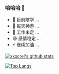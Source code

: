 ### 哈哈哈 👋

- 🔭 目前瞎学 ...
- 🌱 每天神游 ...
- 🤔 工作未定 ...
- 😄 感情稳定 ...
- ⚡ 继续加油 ...

[![xxxcrel's github stats](https://github-readme-stats.vercel.app/api?username=xxxcrel&show_icons=true)](https://github.com/anuraghazra/github-readme-stats)

[![Top Langs](https://github-readme-stats.vercel.app/api/top-langs/?username=xxxcrel)](https://github.com/anuraghazra/github-readme-stats)
